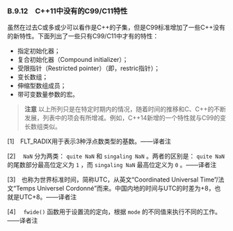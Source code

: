 ### B.9.12　C++11中没有的C99/C11特性

虽然在过去C或多或少可以看作是C++的子集，但是C99标准增加了一些C++没有的新特性。下面列出了一些只有C99/C11中才有的特性：

+ 指定初始化器；
+ 复合初始化器（Compound initializer）；
+ 受限指针（Restricted pointer）（即，restric指针）；
+ 变长数组；
+ 伸缩型数组成员；
+ 带可变数量参数的宏。

> **注意**
> 以上所列只是在特定时期内的情况，随着时间的推移和C、C++的不断发展，列表中的项会有所增减。例如，C++14新增的一个特性就与C99的变长数组类似。

[1]　FLT_RADIX用于表示3种浮点数类型的基数。——译者注

[2]　 `NaN` 分为两类： `quite NaN` 和 `singaling NaN` 。两者的区别是： `quite NaN` 的尾数部分最高位定义为 `1` ，而 `singaling NaN` 最高位定义为 `0` 。——译者注

[3]　也称为世界标准时间，简称UTC，从英文“Coordinated Universal Time”/法文“Temps Universel Cordonné”而来。中国内地的时间与UTC的时差为+8，也就是UTC+8。——译者注

[4]　 `fwide()` 函数用于设置流的定向，根据 `mode` 的不同值来执行不同的工作。——译者注





